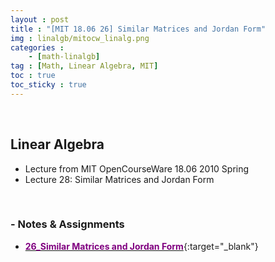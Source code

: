 ```yaml
---
layout : post
title : "[MIT 18.06 26] Similar Matrices and Jordan Form"
img : linalgb/mitocw_linalg.png
categories : 
    - [math-linalgb]
tag : [Math, Linear Algebra, MIT]
toc : true
toc_sticky : true
---
```


<br/>

## Linear Algebra

- Lecture from MIT OpenCourseWare 18.06 2010 Spring
- Lecture 28: Similar Matrices and Jordan Form

<br/>

### - Notes & Assignments

- [<span style="color:purple">**26_Similar Matrices and Jordan Form**</span>](https://drive.google.com/file/d/1EsoZH0XbKOSJANGyEk0iy-TyGVtKjXk9/view?usp=share_link){:target="_blank"}